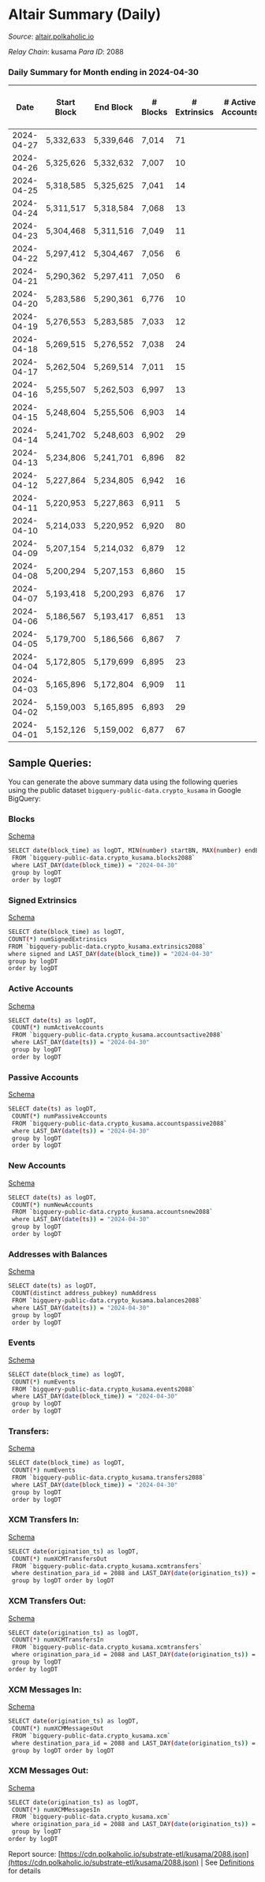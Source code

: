 # Altair Summary (Daily)

_Source_: [altair.polkaholic.io](https://altair.polkaholic.io)

*Relay Chain*: kusama
*Para ID*: 2088



### Daily Summary for Month ending in 2024-04-30


| Date    | Start Block | End Block | # Blocks | # Extrinsics | # Active Accounts | # Passive Accounts | # New Accounts | # Addresses | # Events  | # Transfers ($USD) | # XCM Transfers In ($USD) | # XCM Transfers Out ($USD) | # XCM In | # XCM Out | Issues |
|---------|-------------|-----------|----------|--------------|-------------------|--------------------|----------------|-------------|-----------|--------------------|---------------------------|----------------------------|----------|-----------|--------|
| 2024-04-27 | 5,332,633 | 5,339,646 | 7,014 | 71 |  |  |  |  | 15,981 | 39 ($6,201.92) |   |   |  |  |  |
| 2024-04-26 | 5,325,626 | 5,332,632 | 7,007 | 10 |  |  |  |  | 15,418 | 8 ($315.11) |   |   |  |  |  |
| 2024-04-25 | 5,318,585 | 5,325,625 | 7,041 | 14 |  |  |  | 30,217 | 15,547 | 10 ($44,011.86) |   |   |  |  |  |
| 2024-04-24 | 5,311,517 | 5,318,584 | 7,068 | 13 |  |  |  | 30,213 | 15,585 | 11 ($3,135.47) |   |   |  |  |  |
| 2024-04-23 | 5,304,468 | 5,311,516 | 7,049 | 11 |  |  |  | 30,212 | 15,525 | 9 ($10,679.07) |   |   |  |  |  |
| 2024-04-22 | 5,297,412 | 5,304,467 | 7,056 | 6 |  |  |  | 30,211 | 15,483 | 5 ($208.36) |   |   |  |  |  |
| 2024-04-21 | 5,290,362 | 5,297,411 | 7,050 | 6 |  |  |  | 30,210 | 15,486 | 3 ($108.32) |   |   |  |  |  |
| 2024-04-20 | 5,283,586 | 5,290,361 | 6,776 | 10 |  |  |  | 30,208 | 14,961 | 7 ($2,079.76) |   |   |  |  |  |
| 2024-04-19 | 5,276,553 | 5,283,585 | 7,033 | 12 |  |  |  | 30,205 | 15,491 | 11 ($714.21) |   |   |  |  |  |
| 2024-04-18 | 5,269,515 | 5,276,552 | 7,038 | 24 |  |  |  | 30,203 | 15,625 | 20 ($9,124.85) |   |   |  |  |  |
| 2024-04-17 | 5,262,504 | 5,269,514 | 7,011 | 15 |  |  |  | 30,201 | 15,486 | 13 ($1,068.60) |   |   |  |  |  |
| 2024-04-16 | 5,255,507 | 5,262,503 | 6,997 | 13 |  |  |  | 30,197 | 15,427 | 13 ($2,578.92) |   |   |  |  |  |
| 2024-04-15 | 5,248,604 | 5,255,506 | 6,903 | 14 |  |  |  | 30,194 | 15,257 | 13 ($725.96) |   |   |  |  |  |
| 2024-04-14 | 5,241,702 | 5,248,603 | 6,902 | 29 |  |  |  | 30,190 | 15,400 | 26 ($6,473.97) |   |   |  |  |  |
| 2024-04-13 | 5,234,806 | 5,241,701 | 6,896 | 82 |  |  |  | 30,189 | 15,862 | 53 ($14,722.97) |   |   |  |  |  |
| 2024-04-12 | 5,227,864 | 5,234,805 | 6,942 | 16 |  |  |  | 30,186 | 15,350 | 15 ($2,028.83) |   |   |  |  |  |
| 2024-04-11 | 5,220,953 | 5,227,863 | 6,911 | 5 |  |  |  | 30,185 | 15,185 | 4 ($851.62) |   |   |  |  |  |
| 2024-04-10 | 5,214,033 | 5,220,952 | 6,920 | 80 |  |  |  | 30,184 | 15,915 | 51 ($809.05) |   |   |  |  |  |
| 2024-04-09 | 5,207,154 | 5,214,032 | 6,879 | 12 |  |  |  | 30,224 | 15,186 | 10 ($2,210.99) |   |   |  |  |  |
| 2024-04-08 | 5,200,294 | 5,207,153 | 6,860 | 15 |  |  |  | 30,223 | 15,162 | 13 ($13,178.12) |   |   |  |  |  |
| 2024-04-07 | 5,193,418 | 5,200,293 | 6,876 | 17 |  |  |  | 30,220 | 15,218 | 11 ($3,399.26) |   |   |  |  |  |
| 2024-04-06 | 5,186,567 | 5,193,417 | 6,851 | 13 |  |  |  | 30,217 | 15,129 | 11 ($2,206.56) |   |   |  |  |  |
| 2024-04-05 | 5,179,700 | 5,186,566 | 6,867 | 7 |  |  |  | 30,213 | 15,117 | 6 ($2,427.92) |   |   |  |  |  |
| 2024-04-04 | 5,172,805 | 5,179,699 | 6,895 | 23 |  |  |  | 30,212 | 15,324 | 19 ($4,297.69) |   |   |  |  |  |
| 2024-04-03 | 5,165,896 | 5,172,804 | 6,909 | 11 |  |  |  | 30,209 | 15,249 | 9 ($1,549.39) |   |   |  |  |  |
| 2024-04-02 | 5,159,003 | 5,165,895 | 6,893 | 29 |  |  |  | 30,208 | 15,362 | 25 ($20,848.29) |   |   |  |  |  |
| 2024-04-01 | 5,152,126 | 5,159,002 | 6,877 | 67 |  |  |  | 30,207 | 15,684 | 49 ($30,406.59) |   |   |  |  |  |

## Sample Queries:
You can generate the above summary data using the following queries using the public dataset `bigquery-public-data.crypto_kusama` in Google BigQuery:


### Blocks 

[Schema](https://github.com/colorfulnotion/substrate-etl/blob/main/schema/blocks.json)

```bash
SELECT date(block_time) as logDT, MIN(number) startBN, MAX(number) endBN, COUNT(*) numBlocks 
 FROM `bigquery-public-data.crypto_kusama.blocks2088`  
 where LAST_DAY(date(block_time)) = "2024-04-30" 
 group by logDT 
 order by logDT
```

### Signed Extrinsics 

[Schema](https://github.com/colorfulnotion/substrate-etl/blob/main/schema/extrinsics.json)

```bash
SELECT date(block_time) as logDT, 
COUNT(*) numSignedExtrinsics 
FROM `bigquery-public-data.crypto_kusama.extrinsics2088`  
where signed and LAST_DAY(date(block_time)) = "2024-04-30" 
group by logDT 
order by logDT
```

### Active Accounts 

[Schema](https://github.com/colorfulnotion/substrate-etl/blob/main/schema/accountsactive.json)

```bash
SELECT date(ts) as logDT, 
 COUNT(*) numActiveAccounts 
 FROM `bigquery-public-data.crypto_kusama.accountsactive2088` 
 where LAST_DAY(date(ts)) = "2024-04-30" 
 group by logDT 
 order by logDT
```

### Passive Accounts 

[Schema](https://github.com/colorfulnotion/substrate-etl/blob/main/schema/accountspassive.json)

```bash
SELECT date(ts) as logDT, 
 COUNT(*) numPassiveAccounts 
 FROM `bigquery-public-data.crypto_kusama.accountspassive2088` 
 where LAST_DAY(date(ts)) = "2024-04-30" 
 group by logDT 
 order by logDT
```

### New Accounts 

[Schema](https://github.com/colorfulnotion/substrate-etl/blob/main/schema/accountsnew.json)

```bash
SELECT date(ts) as logDT, 
 COUNT(*) numNewAccounts 
 FROM `bigquery-public-data.crypto_kusama.accountsnew2088` 
 where LAST_DAY(date(ts)) = "2024-04-30" 
 group by logDT
 order by logDT
```

### Addresses with Balances 

[Schema](https://github.com/colorfulnotion/substrate-etl/blob/main/schema/balances.json)

```bash
SELECT date(ts) as logDT,
 COUNT(distinct address_pubkey) numAddress 
 FROM `bigquery-public-data.crypto_kusama.balances2088` 
 where LAST_DAY(date(ts)) = "2024-04-30" 
 group by logDT 
 order by logDT
```

### Events 

[Schema](https://github.com/colorfulnotion/substrate-etl/blob/main/schema/events.json)

```bash
SELECT date(block_time) as logDT, 
 COUNT(*) numEvents 
 FROM `bigquery-public-data.crypto_kusama.events2088` 
 where LAST_DAY(date(block_time)) = "2024-04-30" 
 group by logDT 
 order by logDT
```

### Transfers:

[Schema](https://github.com/colorfulnotion/substrate-etl/blob/main/schema/transfers.json)

```bash
SELECT date(block_time) as logDT, 
 COUNT(*) numEvents 
 FROM `bigquery-public-data.crypto_kusama.transfers2088` 
 where LAST_DAY(date(block_time)) = "2024-04-30" 
 group by logDT 
 order by logDT
```

### XCM Transfers In: 

[Schema](https://github.com/colorfulnotion/substrate-etl/blob/main/schema/xcmtransfers.json)

```bash
SELECT date(origination_ts) as logDT, 
 COUNT(*) numXCMTransfersOut 
 FROM `bigquery-public-data.crypto_kusama.xcmtransfers` 
 where destination_para_id = 2088 and LAST_DAY(date(origination_ts)) = "2024-04-30" 
 group by logDT order by logDT
```

### XCM Transfers Out: 

[Schema](https://github.com/colorfulnotion/substrate-etl/blob/main/schema/xcmtransfers.json)

```bash
SELECT date(origination_ts) as logDT, 
 COUNT(*) numXCMTransfersIn 
 FROM `bigquery-public-data.crypto_kusama.xcmtransfers` 
 where origination_para_id = 2088 and LAST_DAY(date(origination_ts)) = "2024-04-30" 
 group by logDT 
order by logDT
```

### XCM Messages In: 

[Schema](https://github.com/colorfulnotion/substrate-etl/blob/main/schema/xcm.json)

```bash
SELECT date(origination_ts) as logDT, 
 COUNT(*) numXCMMessagesOut 
 FROM `bigquery-public-data.crypto_kusama.xcm` 
 where destination_para_id = 2088 and LAST_DAY(date(origination_ts)) = "2024-04-30" 
 group by logDT order by logDT
```

### XCM Messages Out: 

[Schema](https://github.com/colorfulnotion/substrate-etl/blob/main/schema/xcm.json)

```bash
SELECT date(origination_ts) as logDT, 
 COUNT(*) numXCMMessagesIn 
 FROM `bigquery-public-data.crypto_kusama.xcm` 
 where origination_para_id = 2088 and LAST_DAY(date(origination_ts)) = "2024-04-30" 
 group by logDT 
order by logDT
```


Report source: [https://cdn.polkaholic.io/substrate-etl/kusama/2088.json](https://cdn.polkaholic.io/substrate-etl/kusama/2088.json) | See [Definitions](/DEFINITIONS.md) for details
